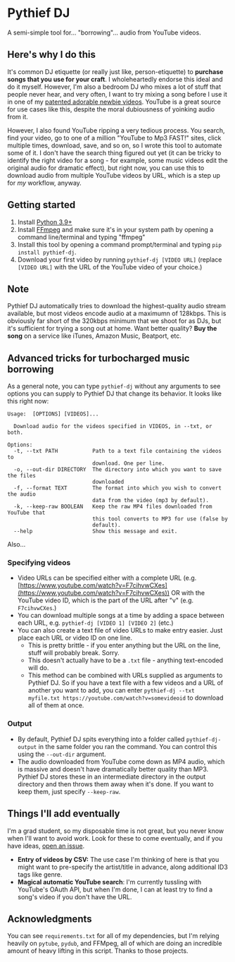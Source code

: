# Pythief DJ

A semi-simple tool for... "borrowing"... audio from YouTube videos.

## Here's why I do this

It's common DJ etiquette (or really just like, person-etiquette) to **purchase songs that you use for your craft**. I wholeheartedly endorse this ideal and do it myself. However, I'm also a bedroom DJ who mixes a lot of stuff that people never hear, and very often, I want to try mixing a song before I use it in one of my [patented adorable newbie videos](https://www.youtube.com/watch?v=4VfiK_wxq3Y). YouTube is a great source for use cases like this, despite the moral dubiousness of yoinking audio from it. 

However, I also found YouTube ripping a very tedious process. You search, find your video, go to one of a million "YouTube to Mp3 FAST!" sites, click multiple times, download, save, and so on, so I wrote this tool to automate some of it. I don't have the search thing figured out yet (it can be tricky to identify the right video for a song - for example, some music videos edit the original audio for dramatic effect), but right now, you can use this to download audio from multiple YouTube videos by URL, which is a step up for _my_ workflow, anyway.

## Getting started

1. Install [Python 3.9+](https://www.python.org/downloads/)
2. Install [FFmpeg](https://www.ffmpeg.org/) and make sure it's in your system path by opening a command line/terminal and typing "ffmpeg"
3. Install this tool by opening a command prompt/terminal and typing `pip install pythief-dj`.
4. Download your first video by running `pythief-dj [VIDEO URL]` (replace `[VIDEO URL]` with the URL of the YouTube video of your choice.)

## Note

Pythief DJ automatically tries to download the highest-quality audio stream available, but most videos encode audio at a maximumn of 128kbps. This is obviously far short of the 320kbps minimum that we shoot for as DJs, but it's sufficient for trying a song out at home. Want better quality? **Buy the song** on a service like iTunes, Amazon Music, Beatport, etc.

## Advanced tricks for turbocharged music borrowing

As a general note, you can type `pythief-dj` without any arguments to see options you can supply to Pythief DJ that change its behavior. It looks like this right now:

```
Usage:  [OPTIONS] [VIDEOS]...

  Download audio for the videos specified in VIDEOS, in --txt, or both.

Options:
  -t, --txt PATH           Path to a text file containing the videos to
                           download. One per line.
  -o, --out-dir DIRECTORY  The directory into which you want to save the files
                           downloaded
  -f, --format TEXT        The format into which you wish to convert the audio
                           data from the video (mp3 by default).
  -k, --keep-raw BOOLEAN   Keep the raw MP4 files downloaded from YouTube that
                           this tool converts to MP3 for use (false by
                           default).
  --help                   Show this message and exit.
```

Also...

### Specifying videos
- Video URLs can be specified either with a complete URL (e.g. [https://www.youtube.com/watch?v=F7cihvwCXes](https://www.youtube.com/watch?v=F7cihvwCXes)) OR with the YouTube video ID, which is the part of the URL after "v" (e.g. `F7cihvwCXes`.)
- You can download multiple songs at a time by adding a space between each URL, e.g. `pythief-dj [VIDEO 1] [VIDEO 2]` (etc.)
- You can also create a text file of video URLs to make entry easier. Just place each URL or video ID on one line. 
  - This is pretty brittle - if you enter anything but the URL on the line, stuff will probably break. Sorry.
  - This doesn't actually have to be a `.txt` file - anything text-encoded will do.
  - This method can be combined with URLs supplied as arguments to Pythief DJ. So if you have a text file with a few videos and a URL of another you want to add, you can enter `pythief-dj --txt myfile.txt https://youtube.com/watch?v=somevideoid` to download all of them at once.

### Output

- By default, Pythief DJ spits everything into a folder called `pythief-dj-output` in the same folder you ran the command. You can control this using the `--out-dir` argument.
- The audio downloaded from YouTube come down as MP4 audio, which is massive and doesn't have dramatically better quality than MP3. Pythief DJ stores these in an intermediate directory in the output directory and then throws them away when it's done. If you want to keep them, just specify `--keep-raw`.

## Things I'll add eventually

I'm a grad student, so my disposable time is not great, but you never know when I'll want to avoid work. Look for these to come eventually, and if you have ideas, [open an issue](https://github.com/jammerware/pythief-dj/issues/new).

- **Entry of videos by CSV:** The use case I'm thinking of here is that you might want to pre-specify the artist/title in advance, along additional ID3 tags like genre. 
- **Magical automatic YouTube search**: I'm currently tussling with YouTube's OAuth API, but when I'm done, I can at least try to find a song's video if you don't have the URL.

## Acknowledgments

You can see `requirements.txt` for all of my dependencies, but I'm relying heavily on `pytube`, `pydub`, and FFMpeg, all of which are doing an incredible amount of heavy lifting in this script. Thanks to those projects.